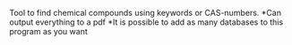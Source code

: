 Tool to find chemical compounds using keywords or CAS-numbers.
 *Can output everything to a pdf
 *It is possible to add as many databases to this program as you want
